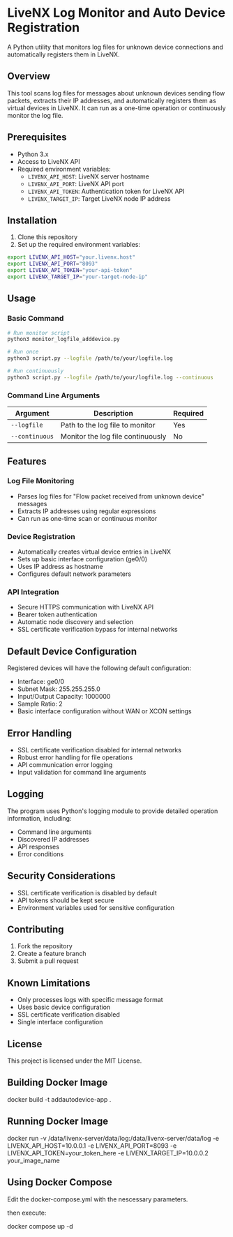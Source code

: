 # LiveNX Log Monitor and Auto Device Registration

A Python utility that monitors log files for unknown device connections and automatically registers them in LiveNX.

## Overview

This tool scans log files for messages about unknown devices sending flow packets, extracts their IP addresses, and automatically registers them as virtual devices in LiveNX. It can run as a one-time operation or continuously monitor the log file.

## Prerequisites

- Python 3.x
- Access to LiveNX API
- Required environment variables:
  - `LIVENX_API_HOST`: LiveNX server hostname
  - `LIVENX_API_PORT`: LiveNX API port
  - `LIVENX_API_TOKEN`: Authentication token for LiveNX API
  - `LIVENX_TARGET_IP`: Target LiveNX node IP address

## Installation

1. Clone this repository
2. Set up the required environment variables:
```bash
export LIVENX_API_HOST="your.livenx.host"
export LIVENX_API_PORT="8093"
export LIVENX_API_TOKEN="your-api-token"
export LIVENX_TARGET_IP="your-target-node-ip"
```

## Usage

### Basic Command
```bash
# Run monitor script 
python3 monitor_logfile_adddevice.py

# Run once
python3 script.py --logfile /path/to/your/logfile.log

# Run continuously
python3 script.py --logfile /path/to/your/logfile.log --continuous
```

### Command Line Arguments

| Argument | Description | Required |
|----------|-------------|----------|
| `--logfile` | Path to the log file to monitor | Yes |
| `--continuous` | Monitor the log file continuously | No |

## Features

### Log File Monitoring
- Parses log files for "Flow packet received from unknown device" messages
- Extracts IP addresses using regular expressions
- Can run as one-time scan or continuous monitor

### Device Registration
- Automatically creates virtual device entries in LiveNX
- Sets up basic interface configuration (ge0/0)
- Uses IP address as hostname
- Configures default network parameters

### API Integration
- Secure HTTPS communication with LiveNX API
- Bearer token authentication
- Automatic node discovery and selection
- SSL certificate verification bypass for internal networks

## Default Device Configuration

Registered devices will have the following default configuration:
- Interface: ge0/0
- Subnet Mask: 255.255.255.0
- Input/Output Capacity: 1000000
- Sample Ratio: 2
- Basic interface configuration without WAN or XCON settings

## Error Handling

- SSL certificate verification disabled for internal networks
- Robust error handling for file operations
- API communication error logging
- Input validation for command line arguments

## Logging

The program uses Python's logging module to provide detailed operation information, including:
- Command line arguments
- Discovered IP addresses
- API responses
- Error conditions

## Security Considerations

- SSL certificate verification is disabled by default
- API tokens should be kept secure
- Environment variables used for sensitive configuration

## Contributing

1. Fork the repository
2. Create a feature branch
3. Submit a pull request

## Known Limitations

- Only processes logs with specific message format
- Uses basic device configuration
- SSL certificate verification disabled
- Single interface configuration

## License

This project is licensed under the MIT License.


Building Docker Image
---------------------

docker build -t addautodevice-app .

Running Docker Image
--------------------

docker run -v /data/livenx-server/data/log:/data/livenx-server/data/log -e LIVENX_API_HOST=10.0.0.1 -e LIVENX_API_PORT=8093 -e LIVENX_API_TOKEN=your_token_here -e LIVENX_TARGET_IP=10.0.0.2 your_image_name

Using Docker Compose
--------------------

Edit the docker-compose.yml with the nescessary parameters.

then execute:

docker compose up -d